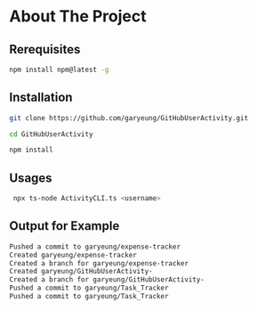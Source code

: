 # About The Project 

## Rerequisites
```sh
npm install npm@latest -g
```

## Installation
```sh
git clone https://github.com/garyeung/GitHubUserActivity.git 

cd GitHubUserActivity

npm install 
```

## Usages
```sh
 npx ts-node ActivityCLI.ts <username>
```

## Output for Example
```sh
Pushed a commit to garyeung/expense-tracker
Created garyeung/expense-tracker
Created a branch for garyeung/expense-tracker
Created garyeung/GitHubUserActivity-
Created a branch for garyeung/GitHubUserActivity-
Pushed a commit to garyeung/Task_Tracker
Pushed a commit to garyeung/Task_Tracker
```